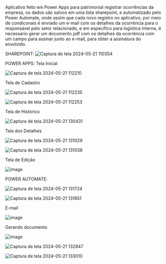 Aplicativo feito em Power Apps para patrimonial registrar ocorrências da empresa, os dados são salvos em uma lista sharepoint, e automatizado pelo Power Automate, onde assim que cada novo registro no aplicativo, 
por meio de condiconais é enviado um e-mail com os detalhes da ocorrência para o responsável pelo setor relacionado, e em específico para logística interna, é necessario gerar um documento pdf com os detalhes 
da ocorrência com um campo para assinar junto ao e-mail, para obter a assinatura do envolvido.


SHAREPOINT:
![Captura de tela 2024-05-21 110354](https://github.com/jaqueboeno96/projeto-registro-de-ocorrencias/assets/106850204/3856137b-e089-4f8f-bbd6-86d800a39f5b)



POWER APPS:
Tela Inicial 

![Captura de tela 2024-05-21 112210](https://github.com/jaqueboeno96/projeto-registro-de-ocorrencias/assets/106850204/8dedd8b3-b85d-4195-8047-812ec2a132dc)



Tela de Cadastro 

![Captura de tela 2024-05-21 112235](https://github.com/jaqueboeno96/projeto-registro-de-ocorrencias/assets/106850204/3f364c7e-c8f4-4762-89bf-60c4d43d2ca0)

![Captura de tela 2024-05-21 112253](https://github.com/jaqueboeno96/projeto-registro-de-ocorrencias/assets/106850204/2e59f68f-f3cc-429a-a0f4-00c744c229cd)



Tela de Histórico

![Captura de tela 2024-05-21 130431](https://github.com/jaqueboeno96/projeto-registro-de-ocorrencias/assets/106850204/421adfac-f673-42d4-8954-7017ff947566)



Tela dos Detalhes

![Captura de tela 2024-05-21 131029](https://github.com/jaqueboeno96/projeto-registro-de-ocorrencias/assets/106850204/d24f0c89-8d42-4458-bfad-a3ce0d852b16)

![Captura de tela 2024-05-21 131038](https://github.com/jaqueboeno96/projeto-registro-de-ocorrencias/assets/106850204/98c2094b-d381-4065-a061-be5c144ad7c9)



Tela de Edição

![image](https://github.com/jaqueboeno96/projeto-registro-de-ocorrencias/assets/106850204/88751d85-a588-44d4-b05a-d79f2be85441)



POWER AUTOMATE:

![Captura de tela 2024-05-21 131724](https://github.com/jaqueboeno96/projeto-registro-de-ocorrencias/assets/106850204/21b59369-92d0-49bb-aa68-9ca0fecd0043)


![Captura de tela 2024-05-21 131851](https://github.com/jaqueboeno96/projeto-registro-de-ocorrencias/assets/106850204/13778472-23e0-481e-905e-68453af4435d)

E-mail

![image](https://github.com/jaqueboeno96/projeto-registro-de-ocorrencias/assets/106850204/2fb76e42-10f5-485c-a4f6-bf014d325203)




Gerando documento

![image](https://github.com/jaqueboeno96/projeto-registro-de-ocorrencias/assets/106850204/27fddae4-427b-44d8-ad36-8ff5d1a19fcb)


![Captura de tela 2024-05-21 132847](https://github.com/jaqueboeno96/projeto-registro-de-ocorrencias/assets/106850204/3135c3eb-0c3e-466e-82b7-9d44ad46287a)


![Captura de tela 2024-05-21 133010](https://github.com/jaqueboeno96/projeto-registro-de-ocorrencias/assets/106850204/89574043-7c4c-41a2-8cd6-5b70632131e0)


